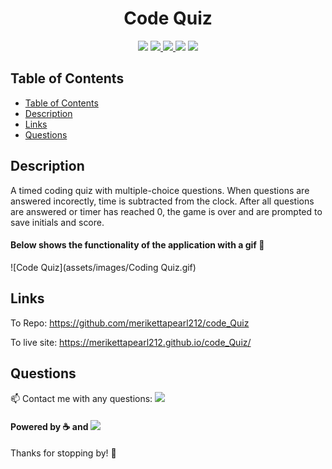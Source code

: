 
<h1 align="center">Code Quiz</h1>
<p align="center">
    <img src="https://img.shields.io/github/repo-size/merikettapearl212/code_Quiz?color=brightgreen&style=for-the-badge" />
    <a href="https://www.linkedin.com/in/meagan-james-502b78191/">
        <img src="https://img.shields.io/badge/LinkedIn-0077B5?style=for-the-badge&logo=linkedin&logoColor=white" />
    </a>
    <a href="https://github.com/merikettapearl212">
        <img src="https://img.shields.io/badge/Follow-100000?style=for-the-badge&logo=github&logoColor=white" />
    </a>
    <img src="https://img.shields.io/badge/JavaScript-F7DF1E?style=for-the-badge&logo=javascript&logoColor=black" />
  <img src="https://img.shields.io/badge/-screencastify-coral?style=for-the-badge&logo=screencasify&logoColor=white" />
</p>

## Table of Contents
- [Table of Contents](#table-of-contents)
- [Description](#description)
- [Links](#links)
- [Questions](#questions)

## Description
A timed coding quiz with multiple-choice questions. When questions are answered incorectly, time is subtracted from the clock. After all questions are answered or timer has reached 0, the game is over and are prompted to save initials and score. 


#### Below shows the functionality of the application with a gif :movie_camera:
![Code Quiz](assets/images/Coding Quiz.gif)


## Links
To Repo:
https://github.com/merikettapearl212/code_Quiz

To live site:
https://merikettapearl212.github.io/code_Quiz/


## Questions
:mailbox: Contact me with any questions:
 [<img src="https://img.shields.io/badge/Gmail-D14836?style=for-the-badge&logo=gmail&logoColor=white" />](mailto:merikettapearl212@gmail.com)
 </br>
 
#### Powered by :coffee: and <img src="https://img.shields.io/badge/Spotify-1ED760?&style=for-the-badge&logo=spotify&logoColor=white"/> 

Thanks for stopping by! :vulcan_salute:

